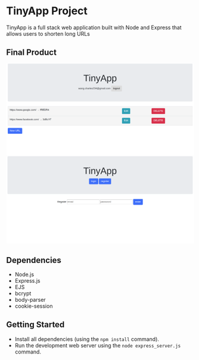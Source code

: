 # TinyApp Project

TinyApp is a full stack web application built with Node and Express that allows users to shorten long URLs

## Final Product

!["Screenshot of URLS page when logged in"](https://github.com/charleswang234/tiny-app/blob/master/docs/url-page.png?raw=true)
!["Screenshot of register page"](https://github.com/charleswang234/tiny-app/blob/master/docs/register-page.png?raw=true)

## Dependencies

- Node.js
- Express.js
- EJS
- bcrypt
- body-parser
- cookie-session

## Getting Started

- Install all dependencies (using the `npm install` command).
- Run the development web server using the `node express_server.js` command.